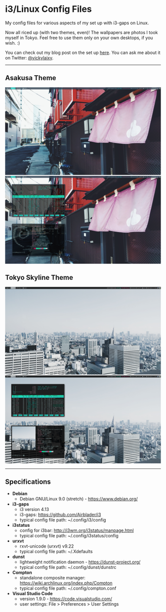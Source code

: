 # i3/Linux Config Files

My config files for various aspects of my set up with i3-gaps on Linux.

Now all riced up (with two themes, even)! The wallpapers are photos I took myself in Tokyo. Feel free to use them only on your own desktops, if you wish. :)

You can check out my blog post on the set up [here](https://vickylai.com/blog/linux-debian-i3/). You can ask me about it on Twitter: [@vickylaixy](https://twitter.com/vickylaixy).

***

## Asakusa Theme
![Asakusa Theme](/i3-asakusa-theme/screenshot-asakusa.png)
![Asakusa Theme](/i3-asakusa-theme/screenshot-asakusa-stats.png)

## Tokyo Skyline Theme
![Tokyo Skyline Theme](/i3-tokyo-skyline-theme/screenshot-tokyo-skyline.png)
![Tokyo Skyline Theme](/i3-tokyo-skyline-theme/screenshot-tokyo-skyline-stats.png)

***

## Specifications  
* __Debian__
  * Debian GNU/Linux 9.0 (stretch) - https://www.debian.org/
* __i3-gaps__
  * i3 version 4.13
  * i3-gaps: https://github.com/Airblader/i3
  * typical config file path: ~/.config/i3/config
* __i3status__
  * config for i3bar: http://i3wm.org/i3status/manpage.html
  * typical config file path: ~/.config/i3status/config
* __urxvt__
  * rxvt-unicode (urxvt) v9.22
  * typical config file path: ~/.Xdefaults
* __dunst__
  * lightweight notification daemon - https://dunst-project.org/
  * typical config file path: ~/.config/dunst/dunstrc
* __Compton__
  * standalone composite manager: https://wiki.archlinux.org/index.php/Compton
  * typical config file path: ~/.config/compton.conf
* __Visual Studio Code__
  * version 1.9.0 - https://code.visualstudio.com/
  * user settings: File > Preferences > User Settings
